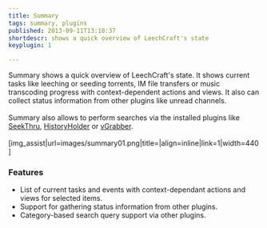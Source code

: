 ```yaml
---
title: Summary
tags: summary, plugins
published: 2013-09-11T13:18:37
shortdescr: shows a quick overview of LeechCraft's state
keyplugin: 1

---
```


Summary shows a quick overview of LeechCraft's state. It shows current
tasks like leeching or seeding torrents, IM file transfers or music
transcoding progress with context-dependent actions and views. It also
can collect status information from other plugins like unread channels.\
\
Summary also allows to perform searches via the installed plugins like
[SeekThru](/plugins-seekthru), [HistoryHolder](/plugins-historyholder)
or [vGrabber](/plugins-vgrabber).\
\
\[img\_assist|url=images/summary01.png|title=|align=inline|link=1|width=440\]

### Features

-   List of current tasks and events with context-dependant actions and
    views for selected items.
-   Support for gathering status information from other plugins.
-   Category-based search query support via other plugins.
